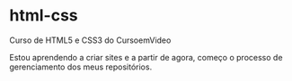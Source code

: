 # html-css
 Curso de HTML5 e CSS3 do CursoemVideo

Estou aprendendo a criar sites e a partir de agora, começo o processo de gerenciamento dos meus repositórios.